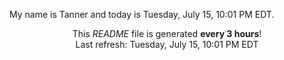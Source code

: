 My name is Tanner and today is Tuesday, July 15, 10:01 PM EDT.

<p align="center">This <i>README</i> file is generated <b>every 3 hours</b>!</br>Last refresh: Tuesday, July 15, 10:01 PM EDT<br /></p>
